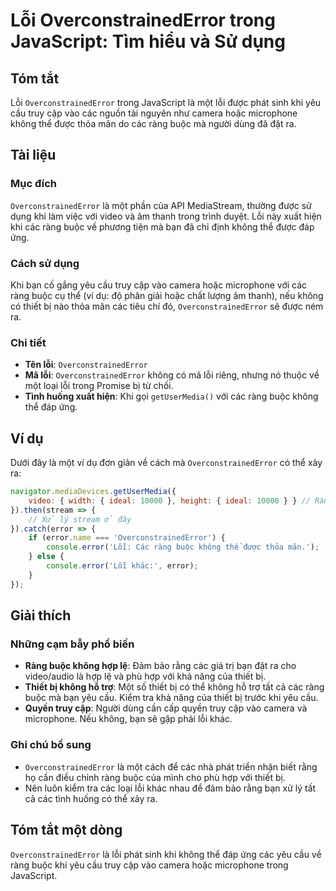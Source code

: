 <!--
Meta Description: # Lỗi OverconstrainedError trong JavaScript: Tìm hiểu và Sử dụng ## Tóm tắt Lỗi `OverconstrainedError` trong JavaScript là một lỗi được phát sinh khi ...
Meta Keywords: lỗi, các, không, overconstrainederror, thể
-->

# Lỗi OverconstrainedError trong JavaScript: Tìm hiểu và Sử dụng

## Tóm tắt
Lỗi `OverconstrainedError` trong JavaScript là một lỗi được phát sinh khi yêu cầu truy cập vào các nguồn tài nguyên như camera hoặc microphone không thể được thỏa mãn do các ràng buộc mà người dùng đã đặt ra.

## Tài liệu
### Mục đích
`OverconstrainedError` là một phần của API MediaStream, thường được sử dụng khi làm việc với video và âm thanh trong trình duyệt. Lỗi này xuất hiện khi các ràng buộc về phương tiện mà bạn đã chỉ định không thể được đáp ứng.

### Cách sử dụng
Khi bạn cố gắng yêu cầu truy cập vào camera hoặc microphone với các ràng buộc cụ thể (ví dụ: độ phân giải hoặc chất lượng âm thanh), nếu không có thiết bị nào thỏa mãn các tiêu chí đó, `OverconstrainedError` sẽ được ném ra.

### Chi tiết
- **Tên lỗi**: `OverconstrainedError`
- **Mã lỗi**: `OverconstrainedError` không có mã lỗi riêng, nhưng nó thuộc về một loại lỗi trong Promise bị từ chối.
- **Tình huống xuất hiện**: Khi gọi `getUserMedia()` với các ràng buộc không thể đáp ứng.

## Ví dụ
Dưới đây là một ví dụ đơn giản về cách mà `OverconstrainedError` có thể xảy ra:

```javascript
navigator.mediaDevices.getUserMedia({
    video: { width: { ideal: 10000 }, height: { ideal: 10000 } } // Ràng buộc không thể thỏa mãn
}).then(stream => {
    // Xử lý stream ở đây
}).catch(error => {
    if (error.name === 'OverconstrainedError') {
        console.error('Lỗi: Các ràng buộc không thể được thỏa mãn.');
    } else {
        console.error('Lỗi khác:', error);
    }
});
```

## Giải thích
### Những cạm bẫy phổ biến
- **Ràng buộc không hợp lệ**: Đảm bảo rằng các giá trị bạn đặt ra cho video/audio là hợp lệ và phù hợp với khả năng của thiết bị.
- **Thiết bị không hỗ trợ**: Một số thiết bị có thể không hỗ trợ tất cả các ràng buộc mà bạn yêu cầu. Kiểm tra khả năng của thiết bị trước khi yêu cầu.
- **Quyền truy cập**: Người dùng cần cấp quyền truy cập vào camera và microphone. Nếu không, bạn sẽ gặp phải lỗi khác.

### Ghi chú bổ sung
- `OverconstrainedError` là một cách để các nhà phát triển nhận biết rằng họ cần điều chỉnh ràng buộc của mình cho phù hợp với thiết bị.
- Nên luôn kiểm tra các loại lỗi khác nhau để đảm bảo rằng bạn xử lý tất cả các tình huống có thể xảy ra.

## Tóm tắt một dòng
`OverconstrainedError` là lỗi phát sinh khi không thể đáp ứng các yêu cầu về ràng buộc khi yêu cầu truy cập vào camera hoặc microphone trong JavaScript.